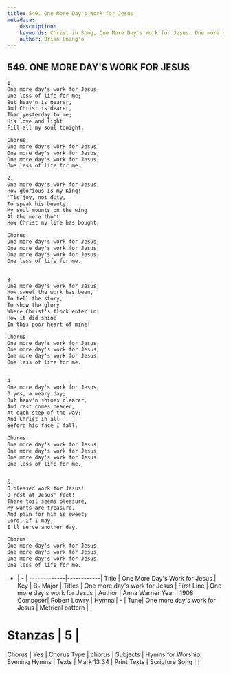 ```yaml
---
title: 549. One More Day's Work for Jesus
metadata:
    description: 
    keywords: Christ in Song, One More Day's Work for Jesus, One more day&#039;s work for Jesus, One more day's work for Jesus
    author: Brian Onang'o
---
```



## 549. ONE MORE DAY'S WORK FOR JESUS

```txt
1.
One more day's work for Jesus,
One less of life for me;
But heav'n is nearer,
And Christ is dearer,
Than yesterday to me;
His love and light
Fill all my soul tonight.

Chorus:
One more day's work for Jesus,
One more day's work for Jesus,
One more day's work for Jesus,
One less of life for me.

2.
One more day's work for Jesus;
How glorious is my King!
'Tis joy, not duty,
To speak his beauty;
My soul mounts on the wing
At the mere tho't
How Christ my life has bought. 

Chorus:
One more day's work for Jesus,
One more day's work for Jesus,
One more day's work for Jesus,
One less of life for me.


3.
One more day's work for Jesus;
How sweet the work has been,
To tell the story,
To show the glory
Where Christ's flock enter in!
How it did shine
In this poor heart of mine! 

Chorus:
One more day's work for Jesus,
One more day's work for Jesus,
One more day's work for Jesus,
One less of life for me.


4.
One more day's work for Jesus,
O yes, a weary day;
But heav'n shines clearer,
And rest comes nearer,
At each step of the way;
And Christ in all
Before his face I fall. 

Chorus:
One more day's work for Jesus,
One more day's work for Jesus,
One more day's work for Jesus,
One less of life for me.


5.
O blessed work for Jesus!
O rest at Jesus' feet!
There toil seems pleasure,
My wants are treasure,
And pain for him is sweet;
Lord, if I may,
I'll serve another day. 

Chorus:
One more day's work for Jesus,
One more day's work for Jesus,
One more day's work for Jesus,
One less of life for me.

```

- |   -  |
-------------|------------|
Title | One More Day's Work for Jesus |
Key | B♭ Major |
Titles | One more day's work for Jesus |
First Line | One more day&#039;s work for Jesus |
Author | Anna Warner
Year | 1908
Composer| Robert Lowry |
Hymnal|  - |
Tune| One more day&#039;s work for Jesus |
Metrical pattern | |
# Stanzas | 5 |
Chorus | Yes |
Chorus Type | chorus |
Subjects | Hymns for Worship: Evening Hymns |
Texts | Mark 13:34 |
Print Texts | 
Scripture Song |  |
  
